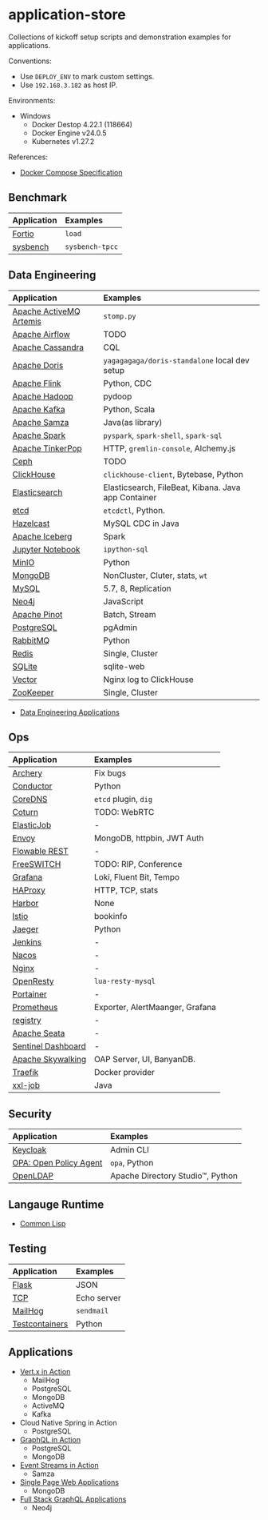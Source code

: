 # application-store
Collections of kickoff setup scripts and demonstration examples for applications.

Conventions:

- Use `DEPLOY_ENV` to mark custom settings.
- Use `192.168.3.182` as host IP.

Environments:

- Windows
  - Docker Destop 4.22.1 (118664)
  - Docker Engine v24.0.5
  - Kubernetes v1.27.2

References:
- [Docker Compose Specification](https://github.com/compose-spec/compose-spec)

## Benchmark

| Application                                  | Examples        |
| :------------------------------------------- | :-------------- |
| [Fortio](./benchmark/fortio/fortio.md)       | `load`          |
| [sysbench](./benchmark/sysbench/sysbench.md) | `sysbench-tpcc` |

## Data Engineering

| Application                                                      | Examples                                            |
| :--------------------------------------------------------------- | :-------------------------------------------------- |
| [Apache ActiveMQ Artemis](./data-engineering/activemq/README.md) | `stomp.py`                                          |
| [Apache Airflow](./data-engineering/airflow/airflow.md)          | TODO                                                |
| [Apache Cassandra](./data-engineering/cassandra/README.md)       | CQL                                                 |
| [Apache Doris](./data-engineering/doris/doris.md)                | `yagagagaga/doris-standalone` local dev setup       |
| [Apache Flink](./data-engineering/flink/flink.md)                | Python, CDC                                         |
| [Apache Hadoop](./data-engineering/hadoop/README.md)             | pydoop                                              |
| [Apache Kafka](./data-engineering/kafka/kafka.md)                | Python, Scala                                       |
| [Apache Samza](./data-engineering/samza/README.md)               | Java(as library)                                    |
| [Apache Spark](./data-engineering/spark/spark.md)                | `pyspark`, `spark-shell`, `spark-sql`               |
| [Apache TinkerPop](./data-engineering/tinkerpop/README.md)       | HTTP, `gremlin-console`, Alchemy.js                 |
| [Ceph](./data-engineering/ceph/README.md)                        | TODO                                                |
| [ClickHouse](./data-engineering/clickhouse/README.md)            | `clickhouse-client`, Bytebase, Python               |
| [Elasticsearch](./data-engineering/elastic/elastic.md)           | Elasticsearch, FileBeat, Kibana. Java app Container |
| [etcd](./data-engineering/etcd/etcd.md)                          | `etcdctl`, Python.                                  |
| [Hazelcast](./data-engineering/hazelcast/README.md)              | MySQL CDC in Java                                   |
| [Apache Iceberg](./data-engineering/iceberg/README.md)           | Spark                                               |
| [Jupyter Notebook](./data-engineering/jupyter/jupyter.md)        | `ipython-sql`                                       |
| [MinIO](./data-engineering/minio/minio.md)                       | Python                                              |
| [MongoDB](./data-engineering/mongodb/README.md)                  | NonCluster, Cluter, stats, `wt`                     |
| [MySQL](./data-engineering/mysql/README.md)                      | 5.7, 8, Replication                                 |
| [Neo4j](./data-engineering/neo4j/README.md)                      | JavaScript                                          |
| [Apache Pinot](./data-engineering/pinot/README.md)               | Batch, Stream                                       |
| [PostgreSQL](./data-engineering/postgresql/README.md)            | pgAdmin                                             |
| [RabbitMQ](./data-engineering/rabbitmq/rabbitmq.md)              | Python                                              |
| [Redis](./data-engineering/redis/README.md)                      | Single, Cluster                                     |
| [SQLite](./data-engineering/sqlite/README.md)                    | sqlite-web                                          |
| [Vector](./data-engineering/vector/README.md)                    | Nginx log to ClickHouse                             |
| [ZooKeeper](./data-engineering/zookeeper/zookeeper.md)           | Single, Cluster                                     |

- [Data Engineering Applications](./data-engineering/_applications/README.md)

## Ops

| Application                                         | Examples                        |
| :-------------------------------------------------- | :------------------------------ |
| [Archery](./ops/archery/archery.md)                 | Fix bugs                        |
| [Conductor](./ops/conductor/conductor.md)           | Python                          |
| [CoreDNS](./ops/coredns/coredns.md)                 | `etcd` plugin, `dig`            |
| [Coturn](./ops/coturn/coturn.md)                    | TODO: WebRTC                    |
| [ElasticJob](./ops/elasticjob/elasticjob.md)        | -                               |
| [Envoy](./ops/envoy/envoy.md)                       | MongoDB, httpbin, JWT Auth      |
| [Flowable REST](./ops/flowable/flowable.md)         | -                               |
| [FreeSWITCH](./ops/freeswitch/freeswitch.md)        | TODO: RIP, Conference           |
| [Grafana](./ops/grafana/grafana.md)                 | Loki, Fluent Bit, Tempo         |
| [HAProxy](./ops/haproxy/haproxy.md)                 | HTTP, TCP, stats                |
| [Harbor](./ops/harbor/harbor.md)                    | None                            |
| [Istio](./ops/istio/istio.md)                       | bookinfo                        |
| [Jaeger](./ops/jaeger/jaeger.md)                    | Python                          |
| [Jenkins](./ops/jenkins/jenkins.md)                 | -                               |
| [Nacos](./ops/nacos/nacos.md)                       | -                               |
| [Nginx](./ops/nginx/nginx.md)                       | -                               |
| [OpenResty](./ops/openresty/openresty.md)           | `lua-resty-mysql`               |
| [Portainer](./ops/portainer/portainer.md)           | -                               |
| [Prometheus](./ops/prometheus/prometheus.md)        | Exporter, AlertMaanger, Grafana |
| [registry](./ops/registry/registry.md)              | -                               |
| [Apache Seata](./ops/seata/seata.md)                | -                               |
| [Sentinel Dashboard](./ops/sentinel/sentinel.md)    | -                               |
| [Apache Skywalking](./ops/skywalking/skywalking.md) | OAP Server, UI, BanyanDB.       |
| [Traefik](./ops/traefik/traefik.md)                 | Docker provider                 |
| [xxl-job](./ops/xxljob/xxljob.md)                   | Java                            |

## Security

| Application                                     | Examples                         |
| :---------------------------------------------- | :------------------------------- |
| [Keycloak](./security/keycloak/keycloak.md)     | Admin CLI                        |
| [OPA: Open Policy Agent](./security/opa/opa.md) | `opa`, Python                    |
| [OpenLDAP](./security/openldap/openldap.md)     | Apache Directory Studio™, Python |

## Langauge Runtime

- [Common Lisp](./language-runtime/common-lisp/README.md)

## Testing

| Application                                                  | Examples    |
| :----------------------------------------------------------- | :---------- |
| [Flask](./testing/flask/flask.md)                            | JSON        |
| [TCP](./testing/tcp-echo/README.md)                          | Echo server |
| [MailHog](./testing/mailhog/mailhog.md)                      | `sendmail`  |
| [Testcontainers](./testing/testcontainers/testcontainers.md) | Python      |

## Applications

- [Vert.x in Action](https://github.com/zhoujiagen/learning-cloudnative/tree/main/compute/java-reactive/vertx/vertx-in-action-application/ops/components)
  - MailHog
  - PostgreSQL
  - MongoDB
  - ActiveMQ
  - Kafka
- Cloud Native Spring in Action
  - PostgreSQL
- [GraphQL in Action](https://github.com/zhoujiagen/learning-cloudnative/tree/main/networking/graphql/ex-azdev/ops)
  - PostgreSQL
  - MongoDB
- [Event Streams in Action](https://github.com/zhoujiagen/learning-cloudnative/tree/main/compute/event-streams/event-streams-in-action)
  - Samza
- [Single Page Web Applications](https://github.com/zhoujiagen/learning-frontend-stack/tree/main/spa/spa-server/ops)
  - MongoDB
- [Full Stack GraphQL Applications](https://github.com/zhoujiagen/learning-cloudnative/tree/main/networking/graphql/full-stack-graphql-applications)
  - Neo4j